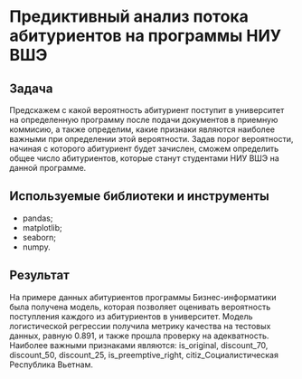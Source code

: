 # Предиктивный анализ потока абитуриентов на программы НИУ ВШЭ

## Задача
Предскажем с какой вероятность абитуриент поступит в университет на определенную программу после подачи документов в приемную коммисию, а также определим, какие признаки являются наиболее важными при определении этой вероятности. Задав порог вероятности, начиная с которого абитуриент будет зачислен, сможем определить общее число абитуриентов, которые станут студентами НИУ ВШЭ на данной программе.

## Используемые библиотеки и инструменты
- pandas;
- matplotlib;
- seaborn;
- numpy.

## Результат
На примере данных абитуриентов программы Бизнес-информатики была получена модель, которая позволяет оценивать вероятность поступления каждого из абитуриентов в университет. Модель логистической регрессии получила метрику качества на тестовых данных, равную 0.891, и также прошла проверку на адекватность. Наиболее важными признаками являются: is_original, discount_70, discount_50, discount_25, is_preemptive_right, citiz_Социалистическая Республика Вьетнам.
